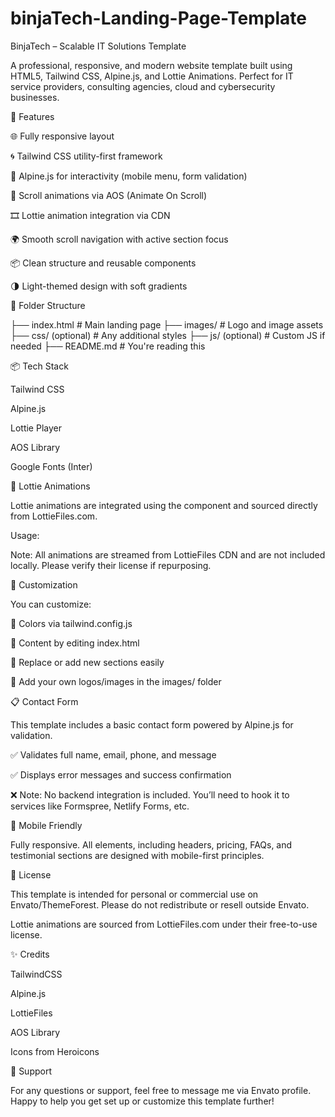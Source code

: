 # binjaTech-Landing-Page-Template
BinjaTech – Scalable IT Solutions Template

A professional, responsive, and modern website template built using HTML5, Tailwind CSS, Alpine.js, and Lottie Animations. Perfect for IT service providers, consulting agencies, cloud and cybersecurity businesses.



📁 Features

🌐 Fully responsive layout

🌀 Tailwind CSS utility-first framework

🔧 Alpine.js for interactivity (mobile menu, form validation)

🎨 Scroll animations via AOS (Animate On Scroll)

🎞 Lottie animation integration via CDN

🌍 Smooth scroll navigation with active section focus

📦 Clean structure and reusable components

🌗 Light-themed design with soft gradients

📂 Folder Structure

├── index.html              # Main landing page
├── images/                 # Logo and image assets
├── css/ (optional)         # Any additional styles
├── js/  (optional)         # Custom JS if needed
├── README.md               # You're reading this

📦 Tech Stack

Tailwind CSS

Alpine.js

Lottie Player

AOS Library

Google Fonts (Inter)

🧩 Lottie Animations

Lottie animations are integrated using the <lottie-player> component and sourced directly from LottieFiles.com.

Usage:

<lottie-player
  src="https://lottie.host/your-animation-id.json"
  background="transparent"
  speed="1"
  loop
  autoplay>
</lottie-player>

Note: All animations are streamed from LottieFiles CDN and are not included locally. Please verify their license if repurposing.

🧪 Customization

You can customize:

🔹 Colors via tailwind.config.js

🔹 Content by editing index.html

🔹 Replace or add new sections easily

🔹 Add your own logos/images in the images/ folder

📋 Contact Form

This template includes a basic contact form powered by Alpine.js for validation.

✅ Validates full name, email, phone, and message

✅ Displays error messages and success confirmation

❌ Note: No backend integration is included. You’ll need to hook it to services like Formspree, Netlify Forms, etc.

📱 Mobile Friendly

Fully responsive. All elements, including headers, pricing, FAQs, and testimonial sections are designed with mobile-first principles.

📜 License

This template is intended for personal or commercial use on Envato/ThemeForest. Please do not redistribute or resell outside Envato.

Lottie animations are sourced from LottieFiles.com under their free-to-use license.

✨ Credits

TailwindCSS

Alpine.js

LottieFiles

AOS Library

Icons from Heroicons

🙌 Support

For any questions or support, feel free to message me via Envato profile. Happy to help you get set up or customize this template further!

